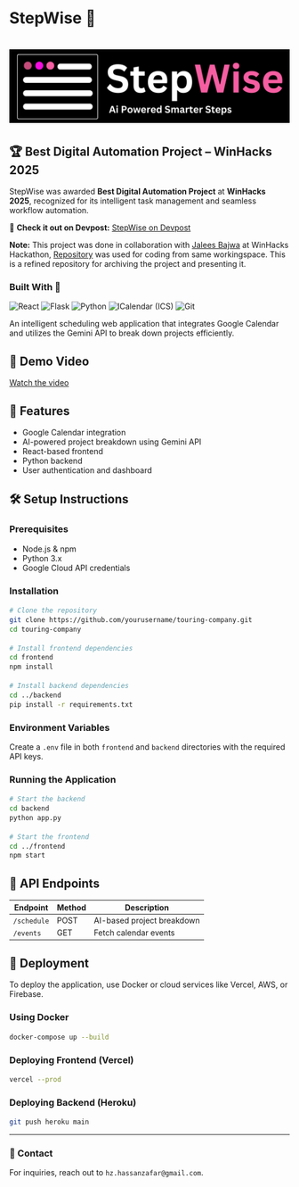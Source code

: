 # StepWise 🧠
# ![Logo](./Frontend/src/logo.png)

## 🏆 Best Digital Automation Project – WinHacks 2025  

StepWise was awarded **Best Digital Automation Project** at **WinHacks 2025**, recognized for its intelligent task management and seamless workflow automation.  

🔗 **Check it out on Devpost:** [StepWise on Devpost](https://devpost.com/software/stepwise)  

**Note:** This project was done in collaboration with [Jalees Bajwa](https://github.com/jaleesbajwa55) at WinHacks Hackathon, [Repository](https://github.com/jaleesbajwa55/StepWise) was used for coding from same workingspace. This is a refined repository for archiving the project and presenting it.

### Built With 🔧  

![React](https://img.shields.io/badge/React-%2361DAFB.svg?style=for-the-badge&logo=react&logoColor=black)  ![Flask](https://img.shields.io/badge/Flask-%23000000.svg?style=for-the-badge&logo=flask&logoColor=white) ![Python](https://img.shields.io/badge/Python-%233776AB.svg?style=for-the-badge&logo=python&logoColor=white)  ![ICalendar (ICS)](https://img.shields.io/badge/ICalendar-FF4500.svg?style=for-the-badge)  ![Git](https://img.shields.io/badge/Git-%23F05033.svg?style=for-the-badge&logo=git&logoColor=white)  

An intelligent scheduling web application that integrates Google Calendar and utilizes the Gemini API to break down projects efficiently.

## 🎥 Demo Video
[Watch the video](https://youtu.be/1o1mRxkQ1lo)

## 🌟 Features
- Google Calendar integration
- AI-powered project breakdown using Gemini API
- React-based frontend
- Python backend
- User authentication and dashboard

## 🛠️ Setup Instructions

### Prerequisites
- Node.js & npm
- Python 3.x
- Google Cloud API credentials

### Installation
```bash
# Clone the repository
git clone https://github.com/yourusername/touring-company.git
cd touring-company

# Install frontend dependencies
cd frontend
npm install

# Install backend dependencies
cd ../backend
pip install -r requirements.txt
```

### Environment Variables
Create a `.env` file in both `frontend` and `backend` directories with the required API keys.

### Running the Application
```bash
# Start the backend
cd backend
python app.py

# Start the frontend
cd ../frontend
npm start
```

## 📡 API Endpoints
| Endpoint       | Method | Description                        |
|--------------|--------|--------------------------------|
| `/schedule`   | POST   | AI-based project breakdown |
| `/events`     | GET    | Fetch calendar events       |

## 🚀 Deployment
To deploy the application, use Docker or cloud services like Vercel, AWS, or Firebase.

### Using Docker
```bash
docker-compose up --build
```

### Deploying Frontend (Vercel)
```bash
vercel --prod
```

### Deploying Backend (Heroku)
```bash
git push heroku main
```

---

### 📩 Contact
For inquiries, reach out to `hz.hassanzafar@gmail.com`.
